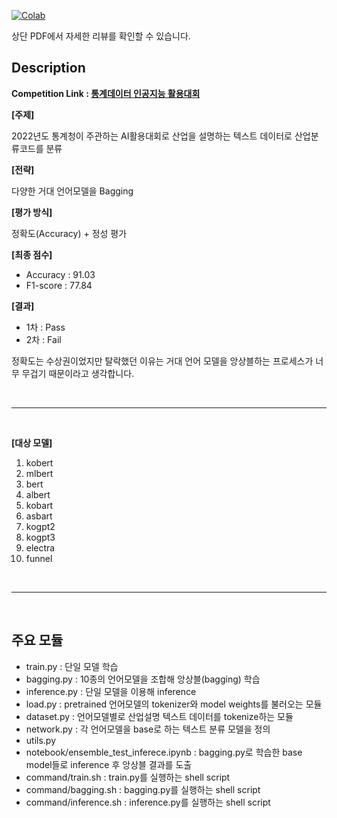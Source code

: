 [![Colab](https://img.shields.io/static/v1?label=View&message=PDF&color=red)](./competition-text_classification-industry_code/2022_통계청_AI활용대회_리뷰.pdf)

상단 PDF에서 자세한 리뷰를 확인할 수 있습니다.

## Description
**Competition Link : [통계데이터 인공지능 활용대회]([https://data.kostat.go.kr/sbchome/bbs/boardDetail.do])<p>**

**[주제]**

2022년도 통계청이 주관하는 AI활용대회로 산업을 설명하는 텍스트 데이터로 산업분류코드를 분류

**[전략]**

다양한 거대 언어모델을 Bagging

**[평가 방식]**

정확도(Accuracy) + 정성 평가

**[최종 점수]**

- Accuracy : 91.03
- F1-score : 77.84

**[결과]**
 
- 1차 : Pass
- 2차 : Fail 

정확도는 수상권이었지만 탈락했던 이유는 거대 언어 모델을 앙상블하는 프로세스가 너무 무겁기 때문이라고 생각합니다.

<br>

---

<br>

**[대상 모델]**

1. kobert
2. mlbert
3. bert
4. albert
5. kobart
6. asbart
7. kogpt2
8. kogpt3
9. electra
10. funnel

<br>

---

<br>

## 주요 모듈
- train.py : 단일 모델 학습
- bagging.py : 10종의 언어모델을 조합해 앙상블(bagging) 학습
- inference.py : 단일 모델을 이용해 inference
- load.py : pretrained 언어모델의 tokenizer와 model weights를 불러오는 모듈
- dataset.py : 언어모델별로 산업설명 텍스트 데이터를 tokenize하는 모듈
- network.py : 각 언어모델을 base로 하는 텍스트 분류 모델을 정의
- utils.py
- notebook/ensemble_test_inferece.ipynb : bagging.py로 학습한 base model들로 inference 후 앙상블 결과를 도출
- command/train.sh : train.py를 실행하는 shell script
- command/bagging.sh : bagging.py를 실행하는 shell script
- command/inference.sh : inference.py를 실행하는 shell script
